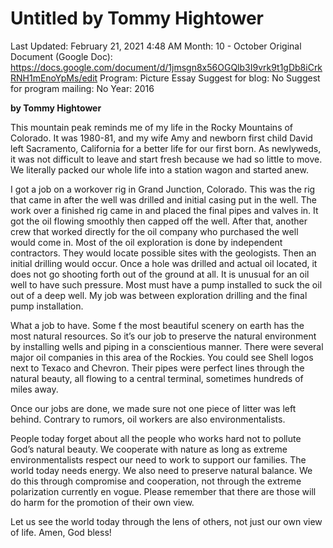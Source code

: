 # Untitled by Tommy Hightower

Last Updated: February 21, 2021 4:48 AM
Month: 10 - October
Original Document (Google Doc): https://docs.google.com/document/d/1jmsgn8x56OGQlb3I9vrk9t1gDb8iCrkRNH1mEnoYpMs/edit
Program: Picture Essay
Suggest for blog: No
Suggest for program mailing: No
Year: 2016

**by Tommy Hightower**

This mountain peak reminds me of my life in the Rocky Mountains of Colorado. It was 1980-81, and my wife Amy and newborn first child David left Sacramento, California for a better life for our first born. As newlyweds, it was not difficult to leave and start fresh because we had so little to move. We literally packed our whole life into a station wagon and started anew.

I got a job on a workover rig in Grand Junction, Colorado. This was the rig that came in after the well was drilled and initial casing put in the well. The work over a finished rig came in and placed the final pipes and valves in. It got the oil flowing smoothly then capped off the well. After that, another crew that worked directly for the oil company who purchased the well would come in. Most of the oil exploration is done by independent contractors. They would locate possible sites with the geologists. Then an initial drilling would occur. Once a hole was drilled and actual oil located, it does not go shooting forth out of the ground at all. It is unusual for an oil well to have such pressure. Most must have a pump installed to suck the oil out of a deep well. My job was between exploration drilling and the final pump installation.

What a job to have. Some f the most beautiful scenery on earth has the most natural resources. So it’s our job to preserve the natural environment by installing wells and piping in a conscientious manner. There were several major oil companies in this area of the Rockies. You could see Shell logos next to Texaco and Chevron. Their pipes were perfect lines through the natural beauty, all flowing to a central terminal, sometimes hundreds of miles away.

Once our jobs are done, we made sure not one piece of litter was left behind. Contrary to rumors, oil workers are also environmentalists.

People today forget about all the people who works hard not to pollute God’s natural beauty. We cooperate with nature as long as extreme environmentalists respect our need to work to support our families. The world today needs energy. We also need to preserve natural balance. We do this through compromise and cooperation, not through the extreme polarization currently en vogue. Please remember that there are those will do harm for the promotion of their own view.

Let us see the world today through the lens of others, not just our own view of life. Amen, God bless!